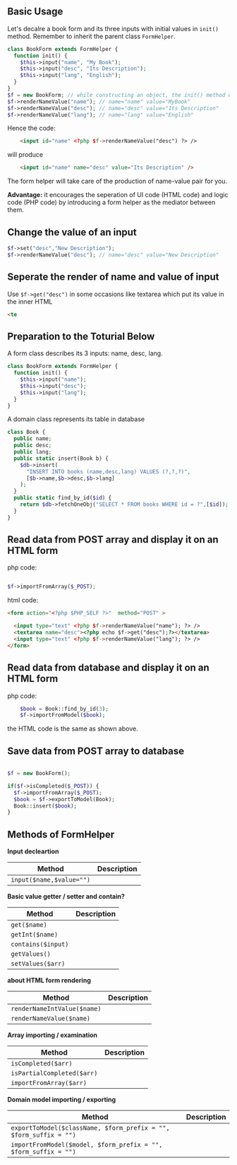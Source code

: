 



Basic Usage
---
Let's decalre a book form and its three inputs with initial values in `init()` method. Remember to inherit the parent class `FormHelper`.

```php
class BookForm extends FormHelper {
  function init() {
    $this->input("name", "My Book");
    $this->input("desc", "Its Description");
    $this->input("lang", "English");
  }
}
$f = new BookForm; // while constructing an object, the init() method will be called automatically.
$f->renderNameValue("name"); // name="name" value="MyBook"
$f->renderNameValue("desc"); // name="desc" value="Its Description"
$f->renderNameValue("lang"); // name="lang" value="English"
```
Hence the code:

```html
	<input id="name" <?php $f->renderNameValue("desc") ?> />
```
will produce

```html
	<input id="name" name="desc" value="Its Description" />
```
The form helper will take care of the production of name-value pair for you.

**Advantage:** it encourages the seperation of UI code (HTML code) and logic code (PHP code) by introducing a form helper as the mediator between them.

Change the value of an input
---

```php
$f->set("desc","New Description");
$f->renderNameValue("desc"); // name="desc" value="New Description"
```

Seperate the render of name and value of input
---
Use `$f->get("desc")` in some occasions like textarea which put its value in the inner HTML

```html
<te
```


Preparation to the Toturial Below
--

A form class describes its 3 inputs: name, desc, lang.

```php
class BookForm extends FormHelper {
  function init() {
    $this->input("name");
    $this->input("desc");
    $this->input("lang");
  }
}
```

A domain class represents its table in database

```php
class Book {
  public name;
  public desc;
  public lang;
  public static insert(Book b) {
    $db->insert(
      "INSERT INTO books (name,desc,lang) VALUES (?,?,?)",
      [$b->name,$b->desc,$b->lang]
    );	
  }
  public static find_by_id($id) {
    return $db->fetchOneObj("SELECT * FROM books WHERE id = ?",[$id]);
  }
}
```

Read data from POST array and display it on an HTML form
---

php code:

```php

$f->importFromArray($_POST);
```

html code:

```html
<form action="<?php $PHP_SELF ?>"  method="POST" >

  <input type="text" <?php $f->renderNameValue("name"); ?> />
  <textarea name="desc"><?php echo $f->get("desc");?></textarea>
  <input type="text" <?php $f->renderNameValue("lang"); ?> />
</form>

```

Read data from database and display it on an HTML form
---

php code:

```php
	$book = Book::find_by_id(3);
	$f->importFromModel($book);
```

the HTML code is the same as shown above.

Save data from POST array to database
---

```php

$f = new BookForm();

if($f->isCompleted($_POST)) {
  $f->importFromArray($_POST);
  $book = $f->exportToModel(Book);
  Book::insert($book);
}
```

Methods of FormHelper
---

**Input decleartion**

|Method|Description|
|------|-----------|
|`input($name,$value="")`||

**Basic value getter / setter and contain?**

|Method|Description|
|------|-----------|
|`get($name)`||
|`getInt($name)`||
|`contains($input)`||
|`getValues()`||
|`setValues($arr)`||

**about HTML form rendering**

|Method|Description|
|------|-----------|
|`renderNameIntValue($name)`||
|`renderNameValue($name) `||

**Array importing / examination**

|Method|Description|
|------|-----------|
|`isCompleted($arr)`||
|`isPartialCompleted($arr)`||
|`importFromArray($arr)`||

**Domain model importing / exporting**

|Method|Description|
|------|-----------|
|`exportToModel($className, $form_prefix = "", $form_suffix = "")`||
|`importFromModel($model, $form_prefix = "", $form_suffix = "")`||


